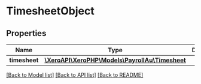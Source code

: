 # TimesheetObject

## Properties
Name | Type | Description | Notes
------------ | ------------- | ------------- | -------------
**timesheet** | [**\XeroAPI\XeroPHP\Models\PayrollAu\Timesheet**](Timesheet.md) |  | [optional] 

[[Back to Model list]](../README.md#documentation-for-models) [[Back to API list]](../README.md#documentation-for-api-endpoints) [[Back to README]](../README.md)


